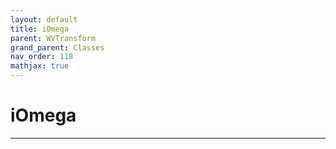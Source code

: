 ```yaml
---
layout: default
title: iOmega
parent: WVTransform
grand_parent: Classes
nav_order: 118
mathjax: true
---
```


#  iOmega




---

